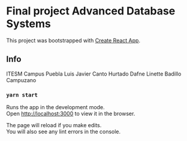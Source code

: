 # Final project Advanced Database Systems 

This project was bootstrapped with [Create React App](https://github.com/facebook/create-react-app).

## Info

ITESM Campus Puebla
Luis Javier Canto Hurtado
Dafne Linette Badillo Campuzano

### `yarn start`

Runs the app in the development mode.\
Open [http://localhost:3000](http://localhost:3000) to view it in the browser.

The page will reload if you make edits.\
You will also see any lint errors in the console.


